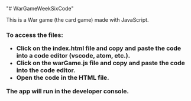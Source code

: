 "# WarGameWeekSixCode" 
<p>This is a War game (the card game) made with JavaScript.</p>

<p><h3>To access the files:
  <ul>
    
<li>Click on the index.html file and copy and paste the code into a code editor (vscode, atom, etc.).</.i>
<li>Click on the warGame.js file and copy and paste the code into the code editor.</li>
<li>Open the code in the HTML file.
   </ul>
The app will run in the developer console.</h3></p>
